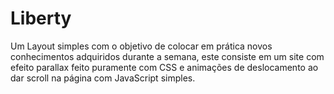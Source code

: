 # Liberty

Um Layout simples com o objetivo de colocar em prática novos conhecimentos adquiridos durante a semana, este consiste em um site 
com efeito parallax feito puramente com CSS e animações de deslocamento ao dar scroll na página com JavaScript simples.
